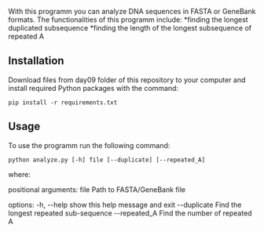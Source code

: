 With this programm you can analyze DNA sequences in FASTA or GeneBank formats. The functionalities of this programm include:
*finding the longest duplicated subsequence 
*finding the length of the longest subsequence of repeated А

## Installation
Download files from day09 folder of this repository to your computer and install required Python packages with the command:

`pip install -r requirements.txt`

## Usage
To use the programm run the following command:

`python analyze.py [-h] file [--duplicate] [--repeated_A]`

where:

positional arguments:
file          Path to FASTA/GeneBank file

options:
-h, --help    show this help message and exit
--duplicate   Find the longest repeated sub-sequence
--repeated_A  Find the number of repeated A
